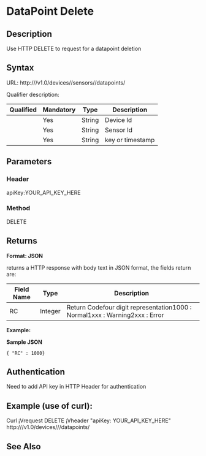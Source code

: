 # DataPoint Delete

## Description

Use HTTP DELETE to request for a datapoint deletion

## Syntax

URL: http:///v1.0/devices//sensors//datapoints/

Qualifier description:

| Qualified | Mandatory | Type | Description |
| --- | --- | --- | --- |
|  | Yes | String | Device Id |
|  | Yes | String | Sensor Id |
|  | Yes | String | key or timestamp |

## Parameters

### Header

apiKey:YOUR\_API\_KEY\_HERE

### Method

DELETE

## Returns

**Format: JSON**

returns a HTTP response with body text in JSON format, the fields return are:

| Field Name | Type | Description |
| --- | --- | --- |
| RC | Integer | Return Codefour digit representation1000 : Normal1xxx : Warning2xxx : Error |

**Example:**

**Sample JSON**

```
{ "RC" : 1000}
```

## Authentication

Need to add API key in HTTP Header for authentication

## Example (use of curl):

Curl ¡Vrequest DELETE ¡Vheader "apiKey: YOUR\_API\_KEY\_HERE" http:///v1.0/devices///datapoints/

## See Also
